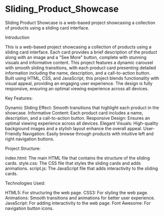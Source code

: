 # Sliding_Product_Showcase
Sliding Product Showcase is a web-based project showcasing a collection of products using a sliding card interface.

Introduction

This is a web-based project showcasing a collection of products using a sliding card interface. Each card provides a brief description of the product along with an image and a "See More" button, complete with stunning visuals and informative content. This project features a dynamic carousel with smooth sliding transitions, with each product card presenting detailed information including the name, description, and a call-to-action button. Built using HTML, CSS, and JavaScript, this project blends functionality with visual appeal, providing an engaging user experience. The design is fully responsive, ensuring an optimal viewing experience across all devices.

Key Features:

Dynamic Sliding Effect: Smooth transitions that highlight each product in the showcase.
Informative Content: Each product card includes a name, description, and a call-to-action button.
Responsive Design: Ensures an optimal viewing experience across all devices.
Elegant Visuals: High-quality background images and a stylish layout enhance the overall appeal.
User-Friendly Navigation: Easily browse through products with intuitive left and right navigation buttons.

Project Structure:

index.html: The main HTML file that contains the structure of the sliding cards.
style.css: The CSS file that styles the sliding cards and adds animations.
script.js: The JavaScript file that adds interactivity to the sliding cards.

Technologies Used:

HTML5: For structuring the web page.
CSS3: For styling the web page.
Animations: Smooth transitions and animations for better user experience.
JavaScript: For adding interactivity to the web page.
Font Awesome: For navigation button icons.


